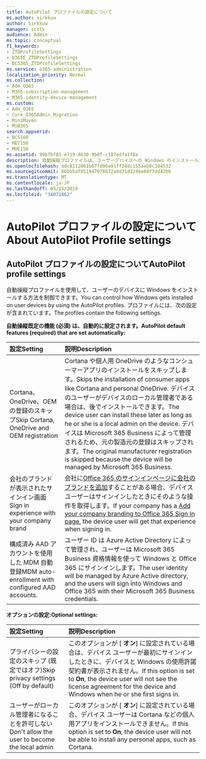 ```yaml
---
title: AutoPilot プロファイルの設定について
ms.author: sirkkuw
author: Sirkkuw
manager: scotv
audience: Admin
ms.topic: conceptual
f1_keywords:
- ZTDProfileSettings
- O365E_ZTDProfileSettings
- BCS365_ZTDProfileSettings
ms.service: o365-administration
localization_priority: Normal
ms.collection:
- Adm_O365
- M365-subscription-management
- M365-identity-device-management
ms.custom:
- Adm_O365
- Core_O365Admin_Migration
- MiniMaven
- MSB365
search.appverid:
- BCS160
- MET150
- MOE150
ms.assetid: 99bfbf81-e719-4630-9b0f-c187edfa1f8a
description: 自動操縦プロファイルは、ユーザーデバイスへの Windows のインストール方法を制御するのに役立ちます。 プロファイルには、Cortana のインストールをスキップするなどの、既定の設定とオプションの設定が含まれています。
ms.openlocfilehash: adc8112861b67fd96a91ff24dc155aeb0c394532
ms.sourcegitcommit: 66bb5af851947078872a4d31d3246e69f7dd42bb
ms.translationtype: MT
ms.contentlocale: ja-JP
ms.lasthandoff: 05/15/2019
ms.locfileid: "34071862"
---
```

# <a name="about-autopilot-profile-settings"></a><span data-ttu-id="3dbab-104">AutoPilot プロファイルの設定について</span><span class="sxs-lookup"><span data-stu-id="3dbab-104">About AutoPilot Profile settings</span></span>

## <a name="autopilot-profile-settings"></a><span data-ttu-id="3dbab-105">AutoPilot プロファイルの設定について</span><span class="sxs-lookup"><span data-stu-id="3dbab-105">AutoPilot profile settings</span></span>

<span data-ttu-id="3dbab-106">自動操縦プロファイルを使用して、ユーザーのデバイスに Windows をインストールする方法を制御できます。</span><span class="sxs-lookup"><span data-stu-id="3dbab-106">You can control how Windows gets installed on user devices by using the AutoPilot profiles.</span></span> <span data-ttu-id="3dbab-107">プロファイルには、次の設定が含まれています。</span><span class="sxs-lookup"><span data-stu-id="3dbab-107">The profiles contain the following settings.</span></span>
  
 <span data-ttu-id="3dbab-108">**自動操縦既定の機能 (必須) は、自動的に設定されます。**</span><span class="sxs-lookup"><span data-stu-id="3dbab-108">**AutoPilot default features (required) that are set automatically:**</span></span>
  
|<span data-ttu-id="3dbab-109">**設定**</span><span class="sxs-lookup"><span data-stu-id="3dbab-109">**Setting**</span></span>|<span data-ttu-id="3dbab-110">**説明**</span><span class="sxs-lookup"><span data-stu-id="3dbab-110">**Description**</span></span>|
|:-----|:-----|
|<span data-ttu-id="3dbab-111">Cortana、OneDrive、OEM の登録のスキップ</span><span class="sxs-lookup"><span data-stu-id="3dbab-111">Skip Cortana, OneDrive and OEM registration</span></span>  <br/> |<span data-ttu-id="3dbab-112">Cortana や個人用 OneDrive のようなコンシューマーアプリのインストールをスキップします。</span><span class="sxs-lookup"><span data-stu-id="3dbab-112">Skips the installation of consumer apps like Cortana and personal OneDrive.</span></span> <span data-ttu-id="3dbab-113">デバイスのユーザーがデバイスのローカル管理者である場合は、後でインストールできます。</span><span class="sxs-lookup"><span data-stu-id="3dbab-113">The device user can install these later as long as he or she is a local admin on the device.</span></span> <span data-ttu-id="3dbab-114">デバイスは Microsoft 365 Business によって管理されるため、元の製造元の登録はスキップされます。</span><span class="sxs-lookup"><span data-stu-id="3dbab-114">The original manufacturer registration is skipped because the device will be managed by Microsoft 365 Business.</span></span>  <br/> |
|<span data-ttu-id="3dbab-115">会社のブランドが表示されたサインイン画面</span><span class="sxs-lookup"><span data-stu-id="3dbab-115">Sign in experience with your company brand</span></span>  <br/> |<span data-ttu-id="3dbab-116">会社に[Office 365 のサインインページに会社のブランドを追加](https://support.office.com/article/a1229cdb-ce19-4da5-90c7-2b9b146aef0a)することがある場合、デバイスユーザーはサインインしたときにそのような操作を取得します。</span><span class="sxs-lookup"><span data-stu-id="3dbab-116">If your company has a [Add your company branding to Office 365 Sign In page](https://support.office.com/article/a1229cdb-ce19-4da5-90c7-2b9b146aef0a), the device user will get that experience when signing in.</span></span>  <br/> |
|<span data-ttu-id="3dbab-117">構成済み AAD アカウントを使用した MDM 自動登録</span><span class="sxs-lookup"><span data-stu-id="3dbab-117">MDM auto-enrollment with configured AAD accounts.</span></span>  <br/> |<span data-ttu-id="3dbab-118">ユーザー ID は Azure Active Directory によって管理され、ユーザーは Microsoft 365 Business 資格情報を使って Windows と Office 365 にサインインします。</span><span class="sxs-lookup"><span data-stu-id="3dbab-118">The user identity will be managed by Azure Active directory, and the users will sign into Windows and Office 365 with their Microsoft 365 Business credentials.</span></span>  <br/> |
   
 <span data-ttu-id="3dbab-119">**オプションの設定:**</span><span class="sxs-lookup"><span data-stu-id="3dbab-119">**Optional settings:**</span></span>
  
|<span data-ttu-id="3dbab-120">**設定**</span><span class="sxs-lookup"><span data-stu-id="3dbab-120">**Setting**</span></span>|<span data-ttu-id="3dbab-121">**説明**</span><span class="sxs-lookup"><span data-stu-id="3dbab-121">**Description**</span></span>|
|:-----|:-----|
|<span data-ttu-id="3dbab-122">プライバシーの設定のスキップ (既定ではオフ)</span><span class="sxs-lookup"><span data-stu-id="3dbab-122">Skip privacy settings (Off by default)</span></span>  <br/> |<span data-ttu-id="3dbab-123">このオプションが [ **オン**] に設定されている場合は、デバイス ユーザーが最初にサインインしたときに、デバイスと Windows の使用許諾契約書が表示されません。</span><span class="sxs-lookup"><span data-stu-id="3dbab-123">If this option is set to **On**, the device user will not see the license agreement for the device and Windows when he or she first signs in.</span></span>  <br/> |
|<span data-ttu-id="3dbab-124">ユーザーがローカル管理者になることを許可しない</span><span class="sxs-lookup"><span data-stu-id="3dbab-124">Don't allow the user to become the local admin</span></span>  <br/> |<span data-ttu-id="3dbab-125">このオプションが [ **オン**] に設定されている場合、デバイス ユーザーは Cortana などの個人用アプリをインストールできません。</span><span class="sxs-lookup"><span data-stu-id="3dbab-125">If this option is set to **On**, the device user will not be able to install any personal apps, such as Cortana.</span></span>  <br/> |
   
